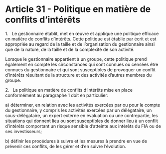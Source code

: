 # Article 31 - Politique en matière de conflits d’intérêts


1.   Le gestionnaire établit, met en œuvre et applique une politique efficace en matière de conflits d’intérêts. Cette politique est établie par écrit et est appropriée au regard de la taille et de l’organisation du gestionnaire ainsi que de la nature, de la taille et de la complexité de son activité.

Lorsque le gestionnaire appartient à un groupe, cette politique prend également en compte les circonstances qui sont connues ou censées être connues du gestionnaire et qui sont susceptibles de provoquer un conflit d’intérêts résultant de la structure et des activités d’autres membres du groupe.

2.   La politique en matière de conflits d’intérêts mise en place conformément au paragraphe 1 doit en particulier:

a) déterminer, en relation avec les activités exercées par ou pour le compte du gestionnaire, y compris les activités exercées par un délégataire, un sous-délégataire, un expert externe en évaluation ou une contrepartie, les situations qui donnent lieu ou sont susceptibles de donner lieu à un conflit d’intérêts comportant un risque sensible d’atteinte aux intérêts du FIA ou de ses investisseurs;

b) définir les procédures à suivre et les mesures à prendre en vue de prévenir ces conflits, de les gérer et d’en suivre l’évolution.
